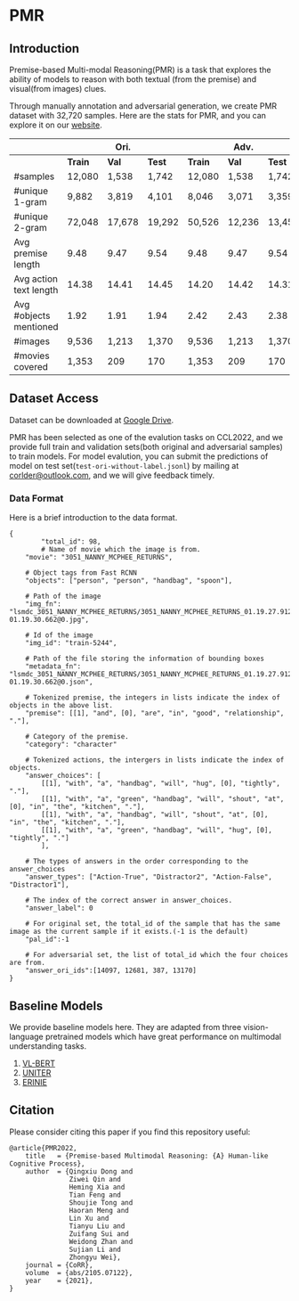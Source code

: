 # PMR
## Introduction
Premise-based Multi-modal Reasoning(PMR) is a task that explores the ability of models to reason with both textual (from the premise) and visual(from images) clues.

Through manually annotation and adversarial generation, we create PMR dataset with 32,720 samples. Here are the stats for PMR, and you can explore it on our [website](https://2030nlp.github.io/PMR).

<table class="tg">
<thead>
  <tr>
    <th class="tg-0pky"></th>
    <th class="tg-0pky" colspan="3"><span style="font-weight:bold">Ori.</span></th>
    <th class="tg-0pky" colspan="3"><span style="font-weight:bold">Adv.</span></th>
    <th class="tg-0pky">Total~</th>
  </tr>
</thead>
<tbody>
  <tr>
    <td class="tg-0pky"></td>
    <td class="tg-0pky"><span style="font-weight:bold">Train</span></td>
    <td class="tg-0pky"><span style="font-weight:bold">Val</span></td>
    <td class="tg-0pky"><span style="font-weight:bold">Test</span></td>
    <td class="tg-0pky"><span style="font-weight:bold">Train</span></td>
    <td class="tg-0pky"><span style="font-weight:bold">Val</span></td>
    <td class="tg-0pky"><span style="font-weight:bold">Test</span></td>
    <td class="tg-0pky"></td>
  </tr>
  <tr>
    <td class="tg-0pky">#samples</td>
    <td class="tg-0pky">12,080</td>
    <td class="tg-0pky">1,538</td>
    <td class="tg-0pky">1,742</td>
    <td class="tg-0pky">12,080</td>
    <td class="tg-0pky">1,538</td>
    <td class="tg-0pky">1,742</td>
    <td class="tg-0pky">30,720</td>
  </tr>
  <tr>
    <td class="tg-0pky">#unique 1-gram</td>
    <td class="tg-0pky">9,882</td>
    <td class="tg-0pky">3,819</td>
    <td class="tg-0pky">4,101</td>
    <td class="tg-0pky">8,046</td>
    <td class="tg-0pky">3,071</td>
    <td class="tg-0pky">3,359</td>
    <td class="tg-0pky">11,041</td>
  </tr>
  <tr>
    <td class="tg-0pky">#unique 2-gram</td>
    <td class="tg-0pky">72,048</td>
    <td class="tg-0pky">17,678</td>
    <td class="tg-0pky">19,292</td>
    <td class="tg-0pky">50,526</td>
    <td class="tg-0pky">12,236</td>
    <td class="tg-0pky">13,453</td>
    <td class="tg-0pky">84,365</td>
  </tr>
  <tr>
    <td class="tg-0pky">Avg premise length</td>
    <td class="tg-0pky">9.48</td>
    <td class="tg-0pky">9.47</td>
    <td class="tg-0pky">9.54</td>
    <td class="tg-0pky">9.48</td>
    <td class="tg-0pky">9.47</td>
    <td class="tg-0pky">9.54</td>
    <td class="tg-0pky">9.49</td>
  </tr>
  <tr>
    <td class="tg-0pky">Avg action text length</td>
    <td class="tg-0pky">14.38</td>
    <td class="tg-0pky">14.41</td>
    <td class="tg-0pky">14.45</td>
    <td class="tg-0pky">14.20</td>
    <td class="tg-0pky">14.42</td>
    <td class="tg-0pky">14.31</td>
    <td class="tg-0pky">14.31</td>
  </tr>
  <tr>
    <td class="tg-0pky">Avg #objects mentioned</td>
    <td class="tg-0pky">1.92</td>
    <td class="tg-0pky">1.91</td>
    <td class="tg-0pky">1.94</td>
    <td class="tg-0pky">2.42</td>
    <td class="tg-0pky">2.43</td>
    <td class="tg-0pky">2.38</td>
    <td class="tg-0pky">2.17</td>
  </tr>
  <tr>
    <td class="tg-0pky">#images</td>
    <td class="tg-0pky">9,536</td>
    <td class="tg-0pky">1,213</td>
    <td class="tg-0pky">1,370</td>
    <td class="tg-0pky">9,536</td>
    <td class="tg-0pky">1,213</td>
    <td class="tg-0pky">1,370</td>
    <td class="tg-0pky">12,119</td>
  </tr>
  <tr>
    <td class="tg-0pky">#movies covered</td>
    <td class="tg-0pky">1,353</td>
    <td class="tg-0pky">209</td>
    <td class="tg-0pky">170</td>
    <td class="tg-0pky">1,353</td>
    <td class="tg-0pky">209</td>
    <td class="tg-0pky">170</td>
    <td class="tg-0pky">1,732</td>
  </tr>
</tbody>
</table>

## Dataset Access
Dataset can be downloaded at [Google Drive](https://drive.google.com/drive/folders/15IZny7KKz4RRwd9c9D1ob3Bi3orsqQMe?usp=sharing).

PMR has been selected as one of the evalution tasks on CCL2022, and we provide full train and validation sets(both original and adversarial samples) to train models. For model evalution, you can submit the predictions of model on test set(`test-ori-without-label.jsonl`) by mailing at corlder@outlook.com, and we will give feedback timely.

### Data Format
Here is a brief introduction to the data format.
```
{
        "total_id": 98,
        # Name of movie which the image is from.
	"movie": "3051_NANNY_MCPHEE_RETURNS",
  
	# Object tags from Fast RCNN
	"objects": ["person", "person", "handbag", "spoon"],
  
	# Path of the image
	"img_fn": "lsmdc_3051_NANNY_MCPHEE_RETURNS/3051_NANNY_MCPHEE_RETURNS_01.19.27.912-01.19.30.662@0.jpg",
	
	# Id of the image
	"img_id": "train-5244",
  
	# Path of the file storing the information of bounding boxes
	"metadata_fn": "lsmdc_3051_NANNY_MCPHEE_RETURNS/3051_NANNY_MCPHEE_RETURNS_01.19.27.912-01.19.30.662@0.json",
  
	# Tokenized premise, the integers in lists indicate the index of objects in the above list.
	"premise": [[1], "and", [0], "are", "in", "good", "relationship", "."],
  
	# Category of the premise.
	"category": "character"
  
	# Tokenized actions, the intergers in lists indicate the index of objects.
	"answer_choices": [
		[[1], "with", "a", "handbag", "will", "hug", [0], "tightly", "."],
		[[1], "with", "a", "green", "handbag", "will", "shout", "at", [0], "in", "the", "kitchen", "."],
		[[1], "with", "a", "handbag", "will", "shout", "at", [0], "in", "the", "kitchen", "."],
		[[1], "with", "a", "green", "handbag", "will", "hug", [0], "tightly", "."]
		],
    
	# The types of answers in the order corresponding to the answer_choices
	"answer_types": ["Action-True", "Distractor2", "Action-False", "Distractor1"],
  
	# The index of the correct answer in answer_choices.
	"answer_label": 0
	
	# For original set, the total_id of the sample that has the same image as the current sample if it exists.(-1 is the default)
	"pal_id":-1
	
	# For adversarial set, the list of total_id which the four choices are from.
	"answer_ori_ids":[14097, 12681, 387, 13170]
}
```
## Baseline Models
We provide baseline models here. They are adapted from three vision-language pretrained models which have great performance on multimodal understanding tasks.
1. [VL-BERT](https://github.com/jackroos/VL-BERT)
2. [UNITER](https://github.com/ChenRocks/UNITER)
3. [ERINIE](https://github.com/paddlepaddle/ernie/tree/repro/ernie-vil)
## Citation
Please consider citing this paper if you find this repository useful:
```
@article{PMR2022,
	title	= {Premise-based Multimodal Reasoning: {A} Human-like Cognitive Process},
	author  = {Qingxiu Dong and
               Ziwei Qin and
               Heming Xia and
               Tian Feng and
               Shoujie Tong and
               Haoran Meng and
               Lin Xu and
               Tianyu Liu and
               Zuifang Sui and
               Weidong Zhan and
               Sujian Li and
               Zhongyu Wei},
	journal = {CoRR},
	volume  = {abs/2105.07122},
	year    = {2021},
}
```